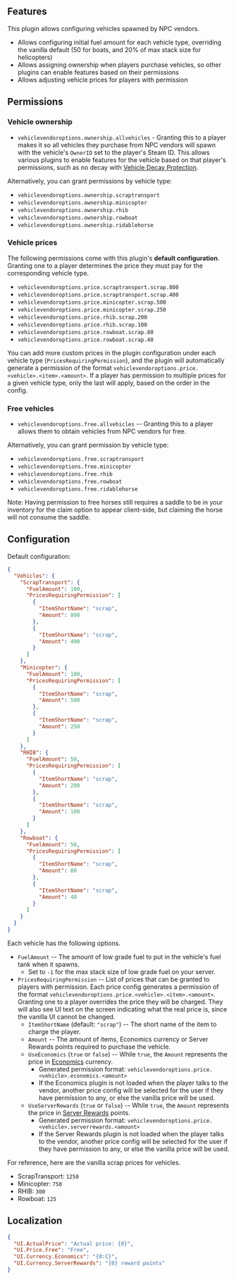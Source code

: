 ## Features

This plugin allows configuring vehicles spawned by NPC vendors.

- Allows configuring initial fuel amount for each vehicle type, overriding the vanilla default (50 for boats, and 20% of max stack size for helicopters)
- Allows assigning ownership when players purchase vehicles, so other plugins can enable features based on their permissions
- Allows adjusting vehicle prices for players with permission

## Permissions

### Vehicle ownership

- `vehiclevendoroptions.ownership.allvehicles` - Granting this to a player makes it so all vehicles they purchase from NPC vendors will spawn with the vehicle's `OwnerID` set to the player's Steam ID. This allows various plugins to enable features for the vehicle based on that player's permissions, such as no decay with [Vehicle Decay Protection](https://umod.org/plugins/vehicle-decay-protection).

Alternatively, you can grant permissions by vehicle type:

- `vehiclevendoroptions.ownership.scraptransport`
- `vehiclevendoroptions.ownership.minicopter`
- `vehiclevendoroptions.ownership.rhib`
- `vehiclevendoroptions.ownership.rowboat`
- `vehiclevendoroptions.ownership.ridablehorse`

### Vehicle prices

The following permissions come with this plugin's **default configuration**. Granting one to a player determines the price they must pay for the corresponding vehicle type.

- `vehiclevendoroptions.price.scraptransport.scrap.800`
- `vehiclevendoroptions.price.scraptransport.scrap.400`
- `vehiclevendoroptions.price.minicopter.scrap.500`
- `vehiclevendoroptions.price.minicopter.scrap.250`
- `vehiclevendoroptions.price.rhib.scrap.200`
- `vehiclevendoroptions.price.rhib.scrap.100`
- `vehiclevendoroptions.price.rowboat.scrap.80`
- `vehiclevendoroptions.price.rowboat.scrap.40`

You can add more custom prices in the plugin configuration under each vehicle type (`PricesRequiringPermission`), and the plugin will automatically generate a permission of the format `vehiclevendoroptions.price.<vehicle>.<item>.<amount>`. If a player has permission to multiple prices for a given vehicle type, only the last will apply, based on the order in the config.

### Free vehicles

- `vehiclevendoroptions.free.allvehicles` -- Granting this to a player allows them to obtain vehicles from NPC vendors for free.

Alternatively, you can grant permission by vehicle type:

- `vehiclevendoroptions.free.scraptransport`
- `vehiclevendoroptions.free.minicopter`
- `vehiclevendoroptions.free.rhib`
- `vehiclevendoroptions.free.rowboat`
- `vehiclevendoroptions.free.ridablehorse`

Note: Having permission to free horses still requires a saddle to be in your inventory for the claim option to appear client-side, but claiming the horse will not consume the saddle.

## Configuration

Default configuration:
```json
{
  "Vehicles": {
    "ScrapTransport": {
      "FuelAmount": 100,
      "PricesRequiringPermission": [
        {
          "ItemShortName": "scrap",
          "Amount": 800
        },
        {
          "ItemShortName": "scrap",
          "Amount": 400
        }
      ]
    },
    "Minicopter": {
      "FuelAmount": 100,
      "PricesRequiringPermission": [
        {
          "ItemShortName": "scrap",
          "Amount": 500
        },
        {
          "ItemShortName": "scrap",
          "Amount": 250
        }
      ]
    },
    "RHIB": {
      "FuelAmount": 50,
      "PricesRequiringPermission": [
        {
          "ItemShortName": "scrap",
          "Amount": 200
        },
        {
          "ItemShortName": "scrap",
          "Amount": 100
        }
      ]
    },
    "Rowboat": {
      "FuelAmount": 50,
      "PricesRequiringPermission": [
        {
          "ItemShortName": "scrap",
          "Amount": 80
        },
        {
          "ItemShortName": "scrap",
          "Amount": 40
        }
      ]
    }
  }
}
```

Each vehicle has the following options.

- `FuelAmount` -- The amount of low grade fuel to put in the vehicle's fuel tank when it spawns.
  - Set to `-1` for the max stack size of low grade fuel on your server.
- `PricesRequiringPermission` -- List of prices that can be granted to players with permission. Each price config generates a permission of the format `vehiclevendoroptions.price.<vehicle>.<item>.<amount>`. Granting one to a player overrides the price they will be charged. They will also see UI text on the screen indicating what the real price is, since the vanilla UI cannot be changed.
  - `ItemShortName` (default: `"scrap"`) -- The short name of the item to charge the player.
  - `Amount` -- The amount of items, Economics currency or Server Rewards points required to purchase the vehicle.
  - `UseEconomics` (`true` or `false`) -- While `true`, the `Amount` represents the price in [Economics](https://umod.org/plugins/economics) currency.
    - Generated permission format: `vehiclevendoroptions.price.<vehicle>.economics.<amount>`
    - If the Economics plugin is not loaded when the player talks to the vendor, another price config will be selected for the user if they have permission to any, or else the vanilla price will be used.
  - `UseServerRewards` (`true` or `false`) -- While `true`, the `Amount` represents the price in [Server Rewards](https://umod.org/plugins/server-rewards) points.
    - Generated permission format: `vehiclevendoroptions.price.<vehicle>.serverrewards.<amount>`
    - If the Server Rewards plugin is not loaded when the player talks to the vendor, another price config will be selected for the user if they have permission to any, or else the vanilla price will be used.

For reference, here are the vanilla scrap prices for vehicles.
- ScrapTransport: `1250`
- Minicopter: `750`
- RHIB: `300`
- Rowboat: `125`

## Localization

```json
{
  "UI.ActualPrice": "Actual price: {0}",
  "UI.Price.Free": "Free",
  "UI.Currency.Economics": "{0:C}",
  "UI.Currency.ServerRewards": "{0} reward points"
}
```
